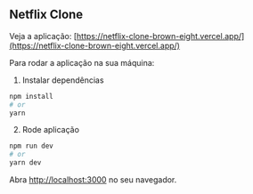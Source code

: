 ## Netflix Clone

Veja a aplicação: [https://netflix-clone-brown-eight.vercel.app/](https://netflix-clone-brown-eight.vercel.app/)

Para rodar a aplicação na sua máquina:

1. Instalar dependências
```bash
npm install
# or
yarn 
```

2. Rode aplicação
```bash
npm run dev
# or
yarn dev
```

Abra [http://localhost:3000](http://localhost:3000) no seu navegador.
